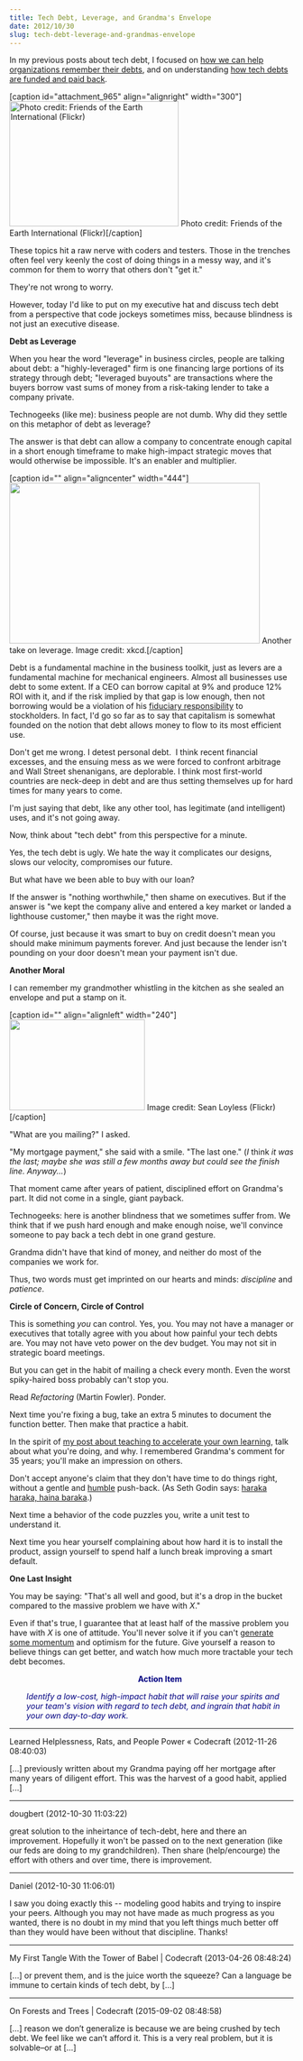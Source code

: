 ```yaml
---
title: Tech Debt, Leverage, and Grandma's Envelope
date: 2012/10/30
slug: tech-debt-leverage-and-grandmas-envelope
---
```


In my previous posts about tech debt, I focused on <a title="Coping With Organizational Alzheimers" href="/2012/10/12/coping-with-organizational-alzheimers/">how we can help organizations remember their debts</a>, and on understanding <a title="Paying Off Technical Debt" href="/2012/10/14/paying-off-technical-debt/">how tech debts are funded and paid back</a>.

[caption id="attachment_965" align="alignright" width="300"]<a href="http://www.flickr.com/photos/foei/9530111/"><img class="size-full wp-image-965" alt="Photo credit: Friends of the Earth International (Flickr)" src="http://codecraft.co/wp-content/uploads/2012/10/screen-shot-2013-02-01-at-8-20-20-am.png" width="300" height="222" /></a> Photo credit: Friends of the Earth International (Flickr)[/caption]

These topics hit a raw nerve with coders and testers. Those in the trenches often feel very keenly the cost of doing things in a messy way, and it's common for them to worry that others don't "get it."

They're not wrong to worry.

However, today I'd like to put on my executive hat and discuss tech debt from a perspective that code jockeys sometimes miss, because blindness is not just an executive disease.

<strong>Debt as Leverage</strong>

When you hear the word "leverage" in business circles, people are talking about debt: a "highly-leveraged" firm is one financing large portions of its strategy through debt; "leveraged buyouts" are transactions where the buyers borrow vast sums of money from a risk-taking lender to take a company private.

Technogeeks (like me): business people are not dumb. Why did they settle on this metaphor of debt as leverage?

The answer is that debt can allow a company to concentrate enough capital in a short enough timeframe to make high-impact strategic moves that would otherwise be impossible. It's an enabler and multiplier.

[caption id="" align="aligncenter" width="444"]<a href="http://xkcd.com/857/"><img alt="" src="http://imgs.xkcd.com/comics/archimedes.png" width="444" height="285" /></a> Another take on leverage. Image credit: xkcd.[/caption]

Debt is a fundamental machine in the business toolkit, just as levers are a fundamental machine for mechanical engineers. Almost all businesses use debt to some extent. If a CEO can borrow capital at 9% and produce 12% ROI with it, and <!--more-->if the risk implied by that gap is low enough, then not borrowing would be a violation of his <a class="zem_slink" title="Fiduciary" href="http://en.wikipedia.org/wiki/Fiduciary" target="_blank" rel="wikipedia">fiduciary responsibility</a> to stockholders. In fact, I'd go so far as to say that capitalism is somewhat founded on the notion that debt allows money to flow to its most efficient use.

Don't get me wrong. I detest personal debt.  I think recent financial excesses, and the ensuing mess as we were forced to confront arbitrage and Wall Street shenanigans, are deplorable. I think most first-world countries are neck-deep in debt and are thus setting themselves up for hard times for many years to come.

I'm just saying that debt, like any other tool, has legitimate (and intelligent) uses, and it's not going away.

Now, think about "tech debt" from this perspective for a minute.

Yes, the tech debt is ugly. We hate the way it complicates our designs, slows our velocity, compromises our future.

But what have we been able to buy with our loan?

If the answer is "nothing worthwhile," then shame on executives. But if the answer is "we kept the company alive and entered a key market or landed a lighthouse customer," then maybe it was the right move.

Of course, just because it was smart to buy on credit doesn't mean you should make minimum payments forever. And just because the lender isn't pounding on your door doesn't mean your payment isn't due.

<strong>Another Moral</strong>

I can remember my grandmother whistling in the kitchen as she sealed an envelope and put a stamp on it.

[caption id="" align="alignleft" width="240"]<a href="http://www.flickr.com/photos/haggismac/4984697380/"><img alt="" src="http://farm5.staticflickr.com/4088/4984697380_29b76f123f_m.jpg" width="240" height="161" /></a> Image credit: Sean Loyless (Flickr)[/caption]

"What are you mailing?" I asked.

"My mortgage payment," she said with a smile. "The last one." (<em>I </em>think<em> it was the last; maybe she was still a few months away but could see the finish line. Anyway...</em>)

That moment came after years of patient, disciplined effort on Grandma's part. It did not come in a single, giant payback.

Technogeeks: here is another blindness that we sometimes suffer from. We think that if we push hard enough and make enough noise, we'll convince someone to pay back a tech debt in one grand gesture.

Grandma didn't have that kind of money, and neither do most of the companies we work for.

Thus, two words must get imprinted on our hearts and minds: <em>discipline</em> and <em>patience</em>.

<strong>Circle of Concern, Circle of Control</strong>

This is something <em>you</em> can control. Yes, you. You may not have a manager or executives that totally agree with you about how painful your tech debts are. You may not have veto power on the dev budget. You may not sit in strategic board meetings.

But you can get in the habit of mailing a check every month. Even the worst spiky-haired boss probably can't stop you.

Read <em>Refactoring</em> (Martin Fowler). Ponder.

Next time you're fixing a bug, take an extra 5 minutes to document the function better. Then make that practice a habit.

In the spirit of <a href="/2012/09/25/six-learning-tips-for-tech-folks/">my post about teaching to accelerate your own learning</a>, talk about what you're doing, and why. I remembered Grandma's comment for 35 years; you'll make an impression on others.

Don't accept anyone's claim that they don't have time to do things right, without a gentle and <a title="Humility" href="/2012/10/01/humility/">humble</a> push-back. (As Seth Godin says: <a href="http://sethgodin.typepad.com/seths_blog/2012/09/doing-it-in-a-hurry-almost-always-takes-longer.html" target="_blank">haraka haraka, haina baraka</a>.)

Next time a behavior of the code puzzles you, write a unit test to understand it.

Next time you hear yourself complaining about how hard it is to install the product, assign yourself to spend half a lunch break improving a smart default.

<strong>One Last Insight</strong>

You may be saying: "That's all well and good, but it's a drop in the bucket compared to the massive problem we have with <em>X</em>."

Even if that's true, I guarantee that at least half of the massive problem you have with <em>X</em> is one of attitude. You'll never solve it if you can't <a title="Roland Whatcott: Manage momentum." href="/2012/09/21/roland-whatcott-manage-momentum/">generate some momentum</a> and optimism for the future. Give yourself a reason to believe things can get better, and watch how much more tractable your tech debt becomes.
<p style="padding-left:30px;text-align:center;"><strong><span style="color:#000080;">Action Item</span></strong></p>
<p style="padding-left:30px;"><em><span style="color:#000080;">Identify a low-cost, high-impact habit that will raise your spirits and your team's vision with regard to tech debt, and ingrain that habit in your own day-to-day work.</span></em></p>

---

Learned Helplessness, Rats, and People Power &laquo; Codecraft (2012-11-26 08:40:03)

[...] previously written about my Grandma paying off her mortgage after many years of diligent effort. This was the harvest of a good habit, applied [...]

---

dougbert (2012-10-30 11:03:22)

great solution to the inheirtance of tech-debt, here and there an improvement. Hopefully it won't be passed on to the next generation (like our feds are doing to my grandchildren). Then share (help/encourge)  the effort with others and over time, there is improvement.

---

Daniel (2012-10-30 11:06:01)

I saw you doing exactly this -- modeling good habits and trying to inspire your peers. Although you may not have made as much progress as you wanted, there is no doubt in my mind that you left things much better off than they would have been without that discipline. Thanks!

---

My First Tangle With the Tower of Babel | Codecraft (2013-04-26 08:48:24)

[...] or prevent them, and is the juice worth the squeeze? Can a language be immune to certain kinds of tech debt, by [...]

---

On Forests and Trees | Codecraft (2015-09-02 08:48:58)

[…] reason we don’t generalize is because we are being crushed by tech debt. We feel like we can’t afford it. This is a very real problem, but it is solvable–or at […]